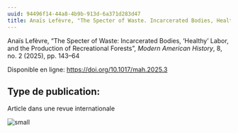 ```yaml
---
uuid: 94496f14-44a8-4b9b-913d-6a371d283d47
title: Anaïs Lefèvre, "The Specter of Waste. Incarcerated Bodies, Healthy’ Labor, and the Production of Recreational Forests”
---
```


Anaïs Lefèvre, “The Specter of Waste: Incarcerated Bodies, ‘Healthy’ Labor, and the Production of Recreational Forests”, *Modern American History*, 8, no. 2 (2025), pp. 143–64

Disponible en ligne: https://doi.org/10.1017/mah.2025.3

## Type de publication:
Article dans une revue internationale

![small](Anaisarticle.jpg)

